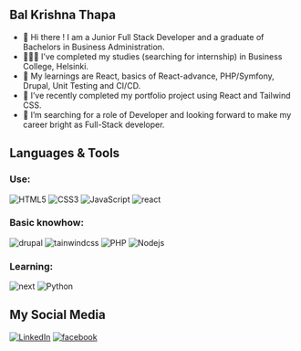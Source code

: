 ## Bal Krishna Thapa 


- 👋 Hi there ! I am a Junior Full Stack Developer and a graduate of Bachelors in Business Administration.
- 👨🏻‍🎓 I’ve completed my studies (searching for internship) in Business College, Helsinki.
- 🌱 My learnings are React, basics of React-advance, PHP/Symfony, Drupal, Unit Testing and CI/CD.
- 🔭 I’ve recently completed my portfolio project using React and Tailwind CSS.  
- 👯 I’m searching for a role of Developer and looking forward to make my career bright as Full-Stack developer.


## Languages & Tools

### Use:
![HTML5](https://img.shields.io/badge/-HTML5-E34F26?style=flat-square&logo=html5&logoColor=white)
![CSS3](https://img.shields.io/badge/-CSS3-1572B6?style=flat-square&logo=css3)
![JavaScript](https://img.shields.io/badge/-JavaScript-black?style=flat-square&logo=javascript)
![react](https://img.shields.io/badge/React-20232A?style=flat-square&logo=react&logoColor=61DAFB)

### Basic knowhow:
![drupal](https://img.shields.io/badge/drupal-20232A?style=flat-square&logo=drupal&logoColor=61DAFB)
![tainwindcss](https://img.shields.io/badge/tailwindcss-20232A?style=flat-square&logo=tailwindcss&logoColor=61DAFB)
![PHP](https://img.shields.io/badge/-Php-black?style=flat-square&logo=Php)
![Nodejs](https://img.shields.io/badge/-Nodejs-black?style=flat-square&logo=Node.js)

### Learning:
![next](https://img.shields.io/badge/Next-000000?style=flat-square&logo=nextdotjs&logoColor=FFFFFF)
![Python](https://img.shields.io/badge/-Python-black?style=flat-square&logo=Python)


## My Social Media
[![LinkedIn](https://img.shields.io/badge/LinkedIn-0077B5?style=for-the-badge&logo=linkedin&logoColor=white)](https://www.linkedin.com/in/balkrishna-thapa-chhetri-606941114/)
[![facebook](https://img.shields.io/badge/facebook-20232A?style=flat-square&logo=facebook&logoColor=61DAFB)](https://www.facebook.com/balkrishna.thapa.336/)



